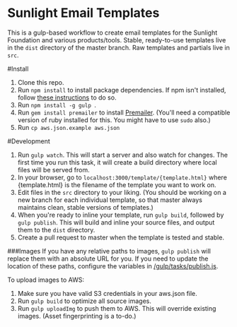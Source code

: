 Sunlight Email Templates
===============

This is a gulp-based workflow to create email templates for the Sunlight Foundation and various products/tools. Stable, ready-to-use templates live in the `dist` directory of the master branch. Raw templates and partials live in `src`.

#Install

1. Clone this repo.
2. Run `npm install` to install package dependencies. If npm isn't installed, follow [these instructions](https://docs.npmjs.com/getting-started/installing-node) to do so.
3. Run `npm install -g gulp `.
4. Run `gem install premailer` to install [Premailer](https://github.com/premailer/premailer). (You'll need a compatible version of ruby installed for this. You might have to use `sudo` also.)
5. Run `cp aws.json.example aws.json`

#Development
1. Run `gulp watch`. This will start a server and also watch for changes. The first time you run this task, it will create a build directory where local files will be served from.
2. In your browser, go to `localhost:3000/template/{template.html}` where {template.html} is the filename of the template you want to work on.
3. Edit files in the `src` directory to your liking. (You should be working on a new branch for each individual template, so that master always maintains clean, stable versions of templates.)
4. When you're ready to inline your template, run `gulp build`, followed by `gulp publish`. This will build and inline your source files, and output them to the `dist` directory.
5. Create a pull request to master when the template is tested and stable.

###Images
If you have any relative paths to images, `gulp publish` will replace them with an absolute URL for you. If you need to update the location of these paths, configure the variables in [/gulp/tasks/publish.js](/gulp/tasks/publish.js).

To upload images to AWS:

1. Make sure you have valid S3 credentials in your aws.json file.
2. Run `gulp build` to optimize all source images.
3. Run `gulp uploadImg` to push them to AWS. This will override existing images. (Asset fingerprinting is a to-do.)
